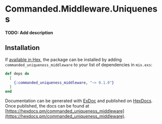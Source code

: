 # Commanded.Middleware.Uniqueness

**TODO: Add description**

## Installation

If [available in Hex](https://hex.pm/docs/publish), the package can be installed
by adding `commanded_uniqueness_middleware` to your list of dependencies in `mix.exs`:

```elixir
def deps do
  [
    {:commanded_uniqueness_middleware, "~> 0.1.0"}
  ]
end
```

Documentation can be generated with [ExDoc](https://github.com/elixir-lang/ex_doc)
and published on [HexDocs](https://hexdocs.pm). Once published, the docs can
be found at [https://hexdocs.pm/commanded_uniqueness_middleware](https://hexdocs.pm/commanded_uniqueness_middleware).

